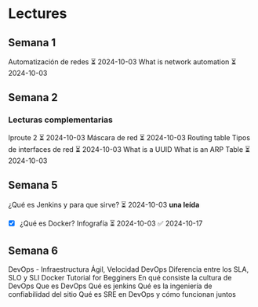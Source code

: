# Lectures

## Semana 1

Automatización de redes ⏳ 2024-10-03 
What is network automation ⏳ 2024-10-03 

## Semana 2

### Lecturas complementarias
Iproute 2 ⏳ 2024-10-03 
Máscara de red ⏳ 2024-10-03 
Routing table
Tipos de interfaces de red ⏳ 2024-10-03 
What is a UUID
What is an ARP Table ⏳ 2024-10-03 


## Semana 5
¿Qué es Jenkins y para que sirve? ⏳ 2024-10-03 **una leída**
- [x] ¿Qué es Docker? Infografía ⏳ 2024-10-03 ✅ 2024-10-17


## Semana 6
DevOps - Infraestructura Ágil, Velocidad
DevOps
Diferencia entre los SLA, SLO y SLI
Docker Tutorial for Begginers
En qué consiste la cultura de DevOps
Que es DevOps
Qué es jenkins
Qué es la ingeniería de confiabilidad del sitio
Qué es SRE en DevOps y cómo funcionan juntos
 
